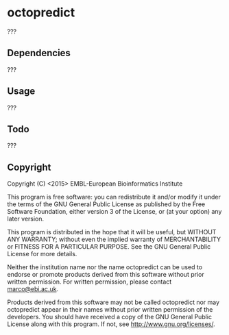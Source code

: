 octopredict
=========

???

Dependencies
------------

???

Usage
-----

???

Todo
----

???

Copyright
---------

Copyright (C) <2015> EMBL-European Bioinformatics Institute

This program is free software: you can redistribute it and/or
modify it under the terms of the GNU General Public License as
published by the Free Software Foundation, either version 3 of
the License, or (at your option) any later version.

This program is distributed in the hope that it will be useful,
but WITHOUT ANY WARRANTY; without even the implied warranty of
MERCHANTABILITY or FITNESS FOR A PARTICULAR PURPOSE. See the
GNU General Public License for more details.

Neither the institution name nor the name octopredict
can be used to endorse or promote products derived from
this software without prior written permission.
For written permission, please contact <marco@ebi.ac.uk>.

Products derived from this software may not be called octopredict
nor may octopredict appear in their names without prior written
permission of the developers. You should have received a copy
of the GNU General Public License along with this program.
If not, see <http://www.gnu.org/licenses/>.
